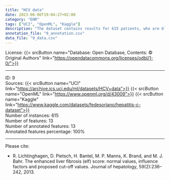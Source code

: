 ```yaml
---
title: "HCV data"
date: 2023-06-06T19:04:27+02:00
category: "EHR"
tags: ["UCI", "OpenML", "Kaggle"]
description: "The dataset contains results for 615 patients, who are blood donors and Hepatitis C patients. Demographic features like age are reported next to laboratory results."
annotation_file: "9_annotation.csv"
data_file: "9_data.csv"
---
```


License: {{< srcButton name="Database: Open Database, Contents: © Original Authors" link="https://opendatacommons.org/licenses/odbl/1-0/">}} 

 --- 
ID: 9 \
Sources: {{< srcButton name="UCI" link="https://archive.ics.uci.edu/ml/datasets/HCV+data">}} {{< srcButton name="OpenML" link="https://www.openml.org/d/43009">}} {{< srcButton name="Kaggle" link="https://www.kaggle.com/datasets/fedesoriano/hepatitis-c-dataset">}}  \
Number of instances: 615 \
Number of features: 13 \
Number of annotated features: 13 \
Annotated features percentage: 100% 

 --- 
Please cite: 
- R. Lichtinghagen, D. Pietsch, H. Bantel, M. P. Manns, K. Brand, and M. J. Bahr. The enhanced liver fibrosis (elf) score: normal values, influence factors and proposed cut-off values. Journal of hepatology, 59(2):236–242, 2013. 
